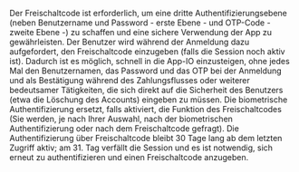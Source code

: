 Der Freischaltcode ist erforderlich, um eine dritte Authentifizierungsebene (neben Benutzername und Password - erste Ebene - und OTP-Code - zweite Ebene -) zu schaffen und eine sichere Verwendung der App zu gewährleisten. Der Benutzer wird während der Anmeldung dazu aufgefordert, den Freischaltcode einzugeben (falls die Session noch aktiv ist). Dadurch ist es möglich, schnell in die App-IO einzusteigen, ohne jedes Mal den Benutzernamen, das Password und das OTP bei der Anmeldung und als Bestätigung während des Zahlungsflusses oder weiterer bedeutsamer Tätigkeiten, die sich direkt auf die Sicherheit des Benutzers (etwa die Löschung des Accounts) eingeben zu müssen.
Die biometrische Authentifizierung ersetzt, falls aktiviert, die Funktion des Freischaltcodes (Sie werden, je nach Ihrer Auswahl, nach der biometrischen Authentifizierung oder nach dem Freischaltcode gefragt).
Die Authentifizierung über Freischaltcode bleibt 30 Tage lang ab dem letzten Zugriff aktiv; am 31. Tag verfällt die Session und es ist notwendig, sich erneut zu authentifizieren und einen Freischaltcode anzugeben.